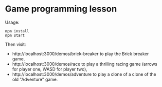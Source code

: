 # Game programming lesson

Usage:
```
npm install
npm start
```

Then visit:
- http://localhost:3000/demos/brick-breaker to play the Brick breaker
game,
- http://localhost:3000/demos/race to play a thrilling racing game
(arrows for player one, WASD for player two),
- http://localhost:3000/demos/adventure to play a clone of a clone of
the old "Adventure" game.
